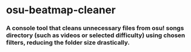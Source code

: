 # osu-beatmap-cleaner
### A console tool that cleans unnecessary files from osu! songs directory (such as videos or selected difficulty) using chosen filters, reducing the folder size drastically.
